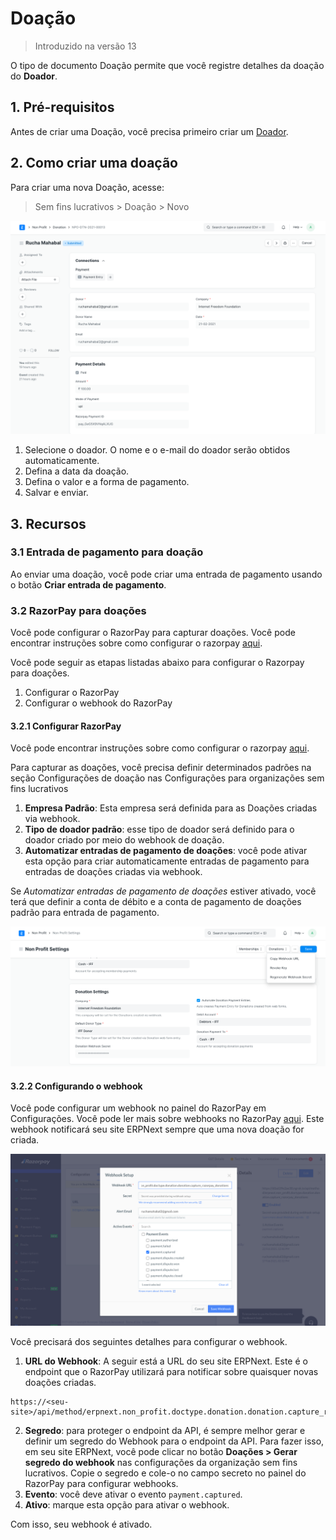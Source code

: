 # Doação



> Introduzido na versão 13


O tipo de documento Doação permite que você registre detalhes da doação do **Doador**.


## 1. Pré-requisitos


Antes de criar uma Doação, você precisa primeiro criar um [Doador](/docs/pt/non_profit/donor).


## 2. Como criar uma doação


Para criar uma nova Doação, acesse:


> Sem fins lucrativos > Doação > Novo


![Donation](/files/donation.png)


1. Selecione o doador. O nome e o e-mail do doador serão obtidos automaticamente.
2. Defina a data da doação.
3. Defina o valor e a forma de pagamento.
4. Salvar e enviar.


## 3. Recursos


### 3.1 Entrada de pagamento para doação


Ao enviar uma doação, você pode criar uma entrada de pagamento usando o botão **Criar entrada de pagamento**.


### 3.2 RazorPay para doações


Você pode configurar o RazorPay para capturar doações. Você pode encontrar instruções sobre como configurar o razorpay [aqui](/docs/pt/erpnext_integration/razorpay-integration).


Você pode seguir as etapas listadas abaixo para configurar o Razorpay para doações.


1. Configurar o RazorPay
2. Configurar o webhook do RazorPay


#### 3.2.1 Configurar RazorPay


Você pode encontrar instruções sobre como configurar o razorpay [aqui](/docs/pt/erpnext_integration/razorpay-integration).


Para capturar as doações, você precisa definir determinados padrões na seção Configurações de doação nas Configurações para organizações sem fins lucrativos


1. **Empresa Padrão**: Esta empresa será definida para as Doações criadas via webhook.
2. **Tipo de doador padrão**: esse tipo de doador será definido para o doador criado por meio do webhook de doação.
3. **Automatizar entradas de pagamento de doações**: você pode ativar esta opção para criar automaticamente entradas de pagamento para entradas de doações criadas via webhook.


Se *Automatizar entradas de pagamento de doações* estiver ativado, você terá que definir a conta de débito e a conta de pagamento de doações padrão para entrada de pagamento.


![Configurações de doação](/files/donation-settings.png)


#### 3.2.2 Configurando o webhook


Você pode configurar um webhook no painel do RazorPay em Configurações. Você pode ler mais sobre webhooks no RazorPay [aqui](https://razorpay.com/docs/webhooks/). Este webhook notificará seu site ERPNext sempre que uma nova doação for criada.


![Donation Webhook](/files/donation-webhook.png)


Você precisará dos seguintes detalhes para configurar o webhook.


1. **URL do Webhook**: A seguir está a URL do seu site ERPNext. Este é o endpoint que o RazorPay utilizará para notificar sobre quaisquer novas doações criadas.



```
https://<seu-site>/api/method/erpnext.non_profit.doctype.donation.donation.capture_razorpay_donations

```
2. **Segredo**: para proteger o endpoint da API, é sempre melhor gerar e definir um segredo do Webhook para o endpoint da API. Para fazer isso, em seu site ERPNext, você pode clicar no botão **Doações > Gerar segredo do webhook** nas configurações da organização sem fins lucrativos. Copie o segredo e cole-o no campo secreto no painel do RazorPay para configurar webhooks.
3. **Evento**: você deve ativar o evento `payment.captured`.
4. **Ativo**: marque esta opção para ativar o webhook.


Com isso, seu webhook é ativado.





